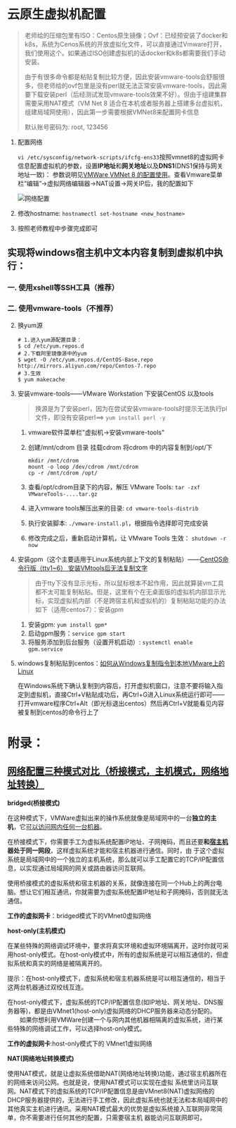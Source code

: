 # 云原生虚拟机配置

> 老师给的压缩包里有ISO：Centos原生镜像；Ovf：已经预安装了docker和k8s，系统为Cenos系统的开放虚拟化文件，可以直接通过Vmware打开，我们使用这个。如果通过ISO创建虚拟机的话docker和k8s都需要我们手动安装。
>
> 由于有很多命令都是粘贴复制比较方便，因此安装vmware-tools会舒服很多，但老师给的ovf包里是没有perl就无法正常安装vmware-tools，因此需要下载安装perl（后经测试发现vmware-tools效果不好）。但由于组建集群需要采用NAT模式（VM Net 8 适合在本机或者服务器上搭建多台虚拟机，组建局域网使用），因此第一步需要根据VMNet8来配置网卡信息
>
> 默认账号密码为: root, 123456

1. 配置网络

   `vi /etc/sysconfig/network-scripts/ifcfg-ens33`按照vmnet8的虚拟网卡信息配置虚拟机的参数，设置**IP地址**和**网关地址**以及**DNS1**(DNS1保持与网关地址一致)： 参数说明见[VMWare VMNet 8 的配置使用](https://www.cnblogs.com/hell8088/p/vmware.html)。查看Vmware菜单栏“编辑”->虚拟网络编辑器->NAT设置->网关IP后，我的配置如下

   ![网络配置](./网络配置.png)

2. 修改hostname: `hostnamectl set-hostname <new_hostname>`

3. 按照老师教程中步骤完成即可

## 实现将windows宿主机中文本内容复制到虚拟机中执行：

### 一. 使用xshell等SSH工具（推荐）

### 二. 使用vmware-tools（不推荐）

2. 换yum源

   ```shell
   # 1.进入yum源配置目录： 
   $ cd /etc/yum.repos.d
   # 2.下载阿里镜像源中的yum
   $ wget -O /etc/yum.repos.d/CentOS-Base.repo http://mirrors.aliyun.com/repo/Centos-7.repo
   # 3.生效
   $ yum makecache
   ```

3. 安装vmware-tools——VMware Workstation 下安装CentOS 以及tools

   > 换源是为了安装perl，因为在尝试安装vmware-tools时提示无法执行pl文件，即没有安装perl==> `yum install perl -y`

   1. vmware软件菜单栏"虚拟机->安装vmware-tools"

   2. 创建/mnt/cdrom 目录 挂载cdrom 将cdrom 中的内容复制到/opt/下

      ```
      mkdir /mnt/cdrom
      mount -o loop /dev/cdrom /mnt/cdrom
      cp -r /mnt/cdrom /opt/
      ```

   3. 查看/opt/cdrom目录下的内容，解压 VMware Tools: `tar -zxf VMwareTools-....tar.gz`

   4. 进入vmware tools解压出来的目录: `cd vmware-tools-distrib`

   5. 执行安装脚本: `./vmware-install.pl`，根据指令选择即可完成安装

   6. 修改完成之后，重新启动计算机，让 VMware Tools 生效： `shutdown -r now`

4. 安装gpm（这个主要适用于Linux系统内部上下文的复制粘贴）——[CentOS命令行版（tty1~6） 安装VMtools后无法复制文字](https://blog.csdn.net/Acecai01/article/details/103439018?utm_term=centos7vmware%E4%B8%8D%E8%83%BD%E5%A4%8D%E5%88%B6&utm_medium=distribute.pc_aggpage_search_result.none-task-blog-2~all~sobaiduweb~default-2-103439018&spm=3001.4430)

   > 由于tty下没有显示光标，所以鼠标根本不起作用，因此就算装vm工具都不太可能复制粘贴。但是，这里有个在无桌面版的虚拟机内部显示光标，实现虚拟机内部（不是跨宿主机和虚拟机的）复制粘贴功能的办法如下（适用centos7）：安装gpm

   1. 安装gpm: `yum install gpm*  `
   2. 启动gpm服务：`service gpm start`
   3. 将服务添加到后台服务（设置开机启动）: `systemctl enable gpm.service`

5. windows复制粘贴到centos：[如何从Windows复制指令到本地VMware上的Linux](https://blog.csdn.net/DayDayUp_1234/article/details/92625870)

   在Windows系统下确认复制到内容后，打开虚拟机窗口，注意不要将输入指定到虚拟机，直接Ctrl+V粘贴成功后，再Ctrl+G进入Linux系统运行即可——打开vmware程序Ctrl+Alt（即光标退出centos）然后再Ctrl+V就能看见内容被复制到centos的命令行上了

# 附录：

## [网络配置三种模式对比（桥接模式，主机模式，网络地址转换）](https://cloud.tencent.com/developer/article/1184666)

**bridged(桥接模式)**

在这种模式下，VMWare虚拟出来的操作系统就像是局域网中的一台**独立的主机**，它<u>可以访问网内任何一台机器</u>。 

在桥接模式下，你需要手工为虚拟系统配置IP地址、子网掩码，而且还要**和[宿主机](https://cloud.tencent.com/product/cdh?from=10680)器处于同一网段**，这样虚拟系统才能和宿主机器进行通信。同时，由 于这个虚拟系统是局域网中的一个独立的主机系统，那么就可以手工配置它的TCP/IP配置信息，以实现通过局域网的网关或路由器访问互联网。 　　

使用桥接模式的虚拟系统和宿主机器的关系，就像连接在同一个Hub上的两台电脑。想让它们相互通讯，你就需要为虚拟系统配置IP地址和子网掩码，否则就无法通信。

**工作的虚拟网卡**：bridged模式下的VMnet0虚拟网络

**host-only(主机模式)**

在某些特殊的网络调试环境中，要求将真实环境和虚拟环境隔离开，这时你就可采用host-only模式。在host-only模式中，所有的虚拟系统是可以相互通信的，但虚拟系统和真实的网络是被隔离开的。 　　

提示：在host-only模式下，虚拟系统和宿主机器系统是可以相互通信的，相当于这两台机器通过双绞线互连。 　

在host-only模式下，虚拟系统的TCP/IP配置信息(如IP地址、网关地址、DNS服务器等)，都是由VMnet1(host-only)虚拟网络的DHCP服务器来动态分配的。 　　如果你想利用VMWare创建一个与网内其他机器相隔离的虚拟系统，进行某些特殊的网络调试工作，可以选择host-only模式。

**工作的虚拟网卡**:host-only模式下的 VMnet1虚拟网络

**NAT(网络地址转换模式)**

使用NAT模式，就是让虚拟系统借助NAT(网络地址转换)功能，通过宿主机器所在的网络来访问公网。也就是说，使用NAT模式可以实现在虚拟 系统里访问互联网。NAT模式下的虚拟系统的TCP/IP配置信息是由VMnet8(NAT)虚拟网络的DHCP服务器提供的，无法进行手工修改，因此虚拟系统也就无法和本局域网中的其他真实主机进行通讯。采用NAT模式最大的优势是虚拟系统接入互联网非常简单，你不需要进行任何其他的配置，只需要宿主机 器能访问互联网即可。